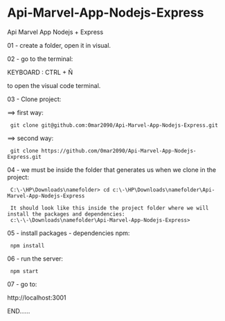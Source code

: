 # Api-Marvel-App-Nodejs-Express
Api Marvel App Nodejs + Express

01 - create a folder, open it in visual.

02 - go to the terminal:

   KEYBOARD : CTRL + Ñ

to open the visual code terminal.

03 - Clone project:

==> first way:

     git clone git@github.com:0mar2090/Api-Marvel-App-Nodejs-Express.git

==> second way:

     git clone https://github.com/0mar2090/Api-Marvel-App-Nodejs-Express.git
     
     
04 - we must be inside the folder that generates us when we clone in the project:

     C:\-\HP\Downloads\namefolder> cd c:\-\HP\Downloads\namefolder\Api-Marvel-App-Nodejs-Express  
     
     It should look like this inside the project folder where we will install the packages and dependencies:
     c:\-\-\Downloads\namefolder\Api-Marvel-App-Nodejs-Express>
     
05 - install packages - dependencies  npm:
 
     npm install

06 - run the server:
    
     npm start

07 - go to:

http://localhost:3001

END......
